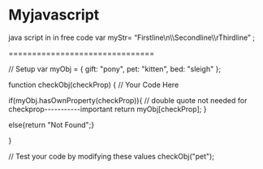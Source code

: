 # Myjavascript
java script in in free code 
var myStr= “Firstline\n\\\Secondline\\\\rThirdline” ;


===============================

// Setup
var myObj = {
  gift: "pony",
  pet: "kitten",
  bed: "sleigh"
};

function checkObj(checkProp) {
  // Your Code Here
  
  if(myObj.hasOwnProperty(checkProp)){
    // double quote not needed for checkprop-----------important
    return myObj[checkProp];
  }
  
  else{return "Not Found";}

}

// Test your code by modifying these values
checkObj("pet");

